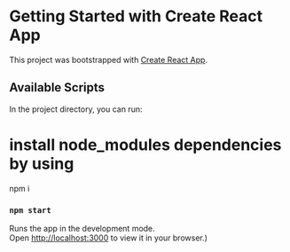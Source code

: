 # Getting Started with Create React App

This project was bootstrapped with [Create React App](https://github.com/facebook/create-react-app).

## Available Scripts

In the project directory, you can run:

# install node_modules dependencies by using
npm i

### `npm start`

Runs the app in the development mode.\
Open [http://localhost:3000](http://localhost:3000) to view it in your browser.)
